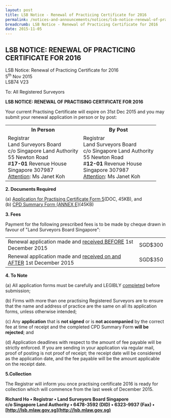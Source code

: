 ```yaml
---
layout: post
title: LSB Notice - Renewal of Practicing Certificate for 2016
permalink: /notices-and-announcements/notices/lsb-notice-renewal-of-practicing-certificate-for-2016/
breadcrumb: LSB Notice - Renewal of Practicing Certificate for 2016
date: 2015-11-05
---
```


LSB NOTICE: RENEWAL OF PRACTICING CERTIFICATE FOR 2016
---

LSB Notice: Renewal of Practicing Certificate for 2016<br>
5<sup>th</sup> Nov 2015<br>
LSB74 V23

To: All Registered Surveyors

**LSB NOTICE: RENEWAL OF PRACTISING CERTIFICATE FOR 2016**<br>

Your current Practising Certificate will expire on 31st Dec 2015 and you may submit your renewal application in person or by post:

<table>
  <tr>
    <th>
      In Person
    </th>
    <th>
      By Post
    </th>
  </tr>
  <tr>
    <td>
      Registrar<br>
      Land Surveyors Board<br>
      c/o Singapore Land Authority<br>
      55 Newton Road<br>
      #<b>17-01</b> Revenue House<br>
      Singapore 307987<br>
      <u>Attention</u>: Ms Janet Koh
    </td>
    <td>
      Registrar<br>
      Land Surveyors Board<br>
      c/o Singapore Land Authority<br>
      55 Newton Road<br>
      #<b>12-01</b> Revenue House<br>
      Singapore 307987<br>
      <u>Attention</u>: Ms Janet Koh
    </td>
  </tr>
</table>

**2. Documents Required**

(a) [Application for Practising Certificate Form 5](/files/LSBForm5-Application-for-Practising-Certificate.doc)(DOC, 45KB), and<br>
(b) [CPD Summary Form (ANNEX E)](/files/CPDSummaryForm_AnnexE.pdf)(45KB)<br>

**3. Fees**

Payment for the following prescribed fees is to be made by cheque drawn in favour of "Land Surveyors Board Singapore":

<table>
  <tr>
    <td>Renewal application made and <u>received BEFORE</u> 1st December 2015</td>
    <td>SGD$300</td>
  </tr>
  <tr>
    <td>Renewal application made and <u>received on and AFTER</u> 1st December 2015</td>
    <td>SGD$350</td>
  </tr>
</table>

**4. To Note**

(a) All application forms must be carefully and LEGIBLY <u>completed</u> before submission;

(b) Firms with more than one practising Registered Surveyors are to ensure that the name and address of practice are the same on all its application forms, unless otherwise intended;

(c) Any **application** that is **not signed** or is **not accompanied** by the correct fee at time of receipt and the completed CPD Summary Form **will be rejected**; and

(d) Application deadlines with respect to the amount of fee payable will be strictly enforced. If you are sending in your application via regular mail, proof of posting is not proof of receipt; the receipt date will be considered as the application date, and the fee payable will be the amount applicable on the receipt date.

**5.Collection**

The Registrar will inform you once practising certificate 2016 is ready for collection which will commence from the last week of December 2015.

**Richard Ho • Registrar • Land Surveyors Board Singapore**<br>
**c/o Singapore Land Authority • 6478-3592 (DID) • 6323-9937 (Fax) • <br>
[http://lsb.mlaw.gov.sg](http://lsb.mlaw.gov.sg)**
